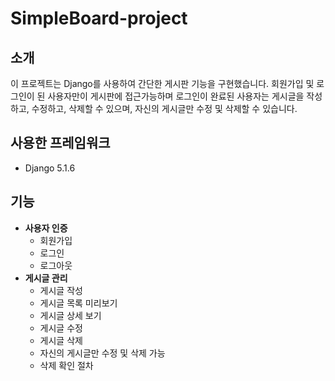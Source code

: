 # SimpleBoard-project

## 소개
이 프로젝트는 Django를 사용하여 간단한 게시판 기능을 구현했습니다. 회원가입 및 로그인이 된 사용자만이 게시판에 접근가능하며 로그인이 완료된 사용자는 게시글을 작성하고, 수정하고, 삭제할 수 있으며, 자신의 게시글만 수정 및 삭제할 수 있습니다.

## 사용한 프레임워크
- Django 5.1.6

## 기능
- **사용자 인증**
  - 회원가입
  - 로그인
  - 로그아웃
- **게시글 관리**
  - 게시글 작성
  - 게시글 목록 미리보기
  - 게시글 상세 보기
  - 게시글 수정
  - 게시글 삭제
  - 자신의 게시글만 수정 및 삭제 가능
  - 삭제 확인 절차
